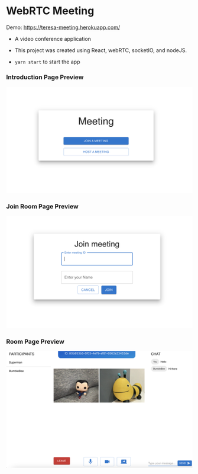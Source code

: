 # WebRTC Meeting

Demo: https://teresa-meeting.herokuapp.com/

- A video conference application

- This project was created using React, webRTC, socketIO, and nodeJS.

- `yarn start` to start the app

### Introduction Page Preview

![Introduction Page Preview](/introduction-page-preview.png)

### Join Room Page Preview

![Join Room Page Preview](/join-room-page-preview.png)

### Room Page Preview

![Room Page Preview](/room-page-preview.png)
